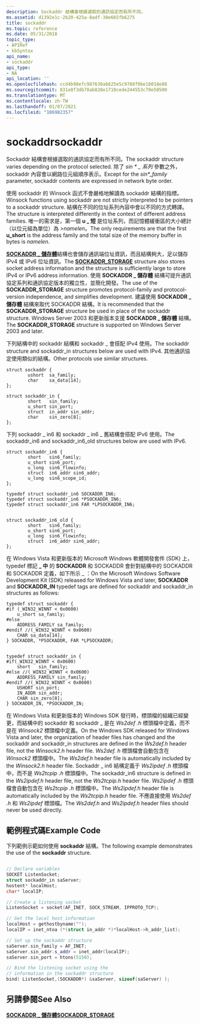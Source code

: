 ```yaml
---
description: Sockaddr 結構會根據選取的通訊協定而有所不同。
ms.assetid: d1392e1c-2b20-425a-8adf-38e665fb6275
title: sockaddr
ms.topic: reference
ms.date: 05/31/2018
topic_type:
- APIRef
- kbSyntax
api_name:
- sockaddr
api_type:
- NA
api_location: ''
ms.openlocfilehash: ccd4b98efc987630ab625e5c9788f0be16018e88
ms.sourcegitcommit: 831e8f3db78ab820e1710cede244553c70e50500
ms.translationtype: MT
ms.contentlocale: zh-TW
ms.lasthandoff: 01/07/2021
ms.locfileid: "106982357"
---
```

# <a name="sockaddr"></a><span data-ttu-id="d4718-103">sockaddr</span><span class="sxs-lookup"><span data-stu-id="d4718-103">sockaddr</span></span>

<span data-ttu-id="d4718-104">Sockaddr 結構會根據選取的通訊協定而有所不同。</span><span class="sxs-lookup"><span data-stu-id="d4718-104">The sockaddr structure varies depending on the protocol selected.</span></span> <span data-ttu-id="d4718-105">除了 *sin \* \_ 系列* 參數之外，sockaddr 內容會以網路位元組順序表示。</span><span class="sxs-lookup"><span data-stu-id="d4718-105">Except for the *sin\*\_family* parameter, sockaddr contents are expressed in network byte order.</span></span>

<span data-ttu-id="d4718-106">使用 sockaddr 的 Winsock 函式不會嚴格地解讀為 sockaddr 結構的指標。</span><span class="sxs-lookup"><span data-stu-id="d4718-106">Winsock functions using sockaddr are not strictly interpreted to be pointers to a sockaddr structure.</span></span> <span data-ttu-id="d4718-107">結構在不同的位址系列內容中會以不同的方式轉譯。</span><span class="sxs-lookup"><span data-stu-id="d4718-107">The structure is interpreted differently in the context of different address families.</span></span> <span data-ttu-id="d4718-108">唯一的需求是，第一個 **u \_ 短** 是位址系列，而記憶體緩衝區的大小總計（以位元組為單位）為 *>namelen*。</span><span class="sxs-lookup"><span data-stu-id="d4718-108">The only requirements are that the first **u\_short** is the address family and the total size of the memory buffer in bytes is *namelen*.</span></span>

<span data-ttu-id="d4718-109">[**SOCKADDR \_ 儲存體**](/previous-versions/windows/desktop/legacy/ms740504(v=vs.85))結構也會儲存通訊端位址資訊，而且結構夠大，足以儲存 IPv4 或 IPv6 位址資訊。</span><span class="sxs-lookup"><span data-stu-id="d4718-109">The [**SOCKADDR\_STORAGE**](/previous-versions/windows/desktop/legacy/ms740504(v=vs.85)) structure also stores socket address information and the structure is sufficiently large to store IPv4 or IPv6 address information.</span></span> <span data-ttu-id="d4718-110">使用 **SOCKADDR \_ 儲存體** 結構可提升通訊協定系列和通訊協定版本的獨立性，並簡化開發。</span><span class="sxs-lookup"><span data-stu-id="d4718-110">The use of the **SOCKADDR\_STORAGE** structure promotes protocol-family and protocol-version independence, and simplifies development.</span></span> <span data-ttu-id="d4718-111">建議使用 **SOCKADDR \_ 儲存體** 結構來取代 SOCKADDR 結構。</span><span class="sxs-lookup"><span data-stu-id="d4718-111">It is recommended that the **SOCKADDR\_STORAGE** structure be used in place of the sockaddr structure.</span></span> <span data-ttu-id="d4718-112">Windows Server 2003 和更新版本支援 **SOCKADDR \_ 儲存體** 結構。</span><span class="sxs-lookup"><span data-stu-id="d4718-112">The **SOCKADDR\_STORAGE** structure is supported on Windows Server 2003 and later.</span></span>

<span data-ttu-id="d4718-113">下列結構中的 sockaddr 結構和 sockaddr \_ 會搭配 IPv4 使用。</span><span class="sxs-lookup"><span data-stu-id="d4718-113">The sockaddr structure and sockaddr\_in structures below are used with IPv4.</span></span> <span data-ttu-id="d4718-114">其他通訊協定使用類似的結構。</span><span class="sxs-lookup"><span data-stu-id="d4718-114">Other protocols use similar structures.</span></span>

``` syntax
struct sockaddr {
        ushort  sa_family;
        char    sa_data[14];
};

struct sockaddr_in {
        short   sin_family;
        u_short sin_port;
        struct  in_addr sin_addr;
        char    sin_zero[8];
};
```

<span data-ttu-id="d4718-115">下列 sockaddr \_ in6 和 sockaddr \_ in6 \_ 舊結構會搭配 IPv6 使用。</span><span class="sxs-lookup"><span data-stu-id="d4718-115">The sockaddr\_in6 and sockaddr\_in6\_old structures below are used with IPv6.</span></span>

``` syntax
struct sockaddr_in6 {
        short   sin6_family;
        u_short sin6_port;
        u_long  sin6_flowinfo;
        struct  in6_addr sin6_addr;
        u_long  sin6_scope_id;
};

typedef struct sockaddr_in6 SOCKADDR_IN6;
typedef struct sockaddr_in6 *PSOCKADDR_IN6;
typedef struct sockaddr_in6 FAR *LPSOCKADDR_IN6;


struct sockaddr_in6_old {
        short   sin6_family;        
        u_short sin6_port;          
        u_long  sin6_flowinfo;      
        struct  in6_addr sin6_addr;  
};
```

<span data-ttu-id="d4718-116">在 Windows Vista 和更新版本的 Microsoft Windows 軟體開發套件 (SDK) 上，typedef 標記 **\_ 中** 的 **SOCKADDR** 和 SOCKADDR 會針對結構中的 SOCKADDR 和 SOCKADDR 定義，如下所示 \_ ：</span><span class="sxs-lookup"><span data-stu-id="d4718-116">On the Microsoft Windows Software Development Kit (SDK) released for Windows Vista and later, **SOCKADDR** and **SOCKADDR\_IN** typedef tags are defined for sockaddr and sockaddr\_in structures as follows:</span></span>

``` syntax
typedef struct sockaddr {
#if (_WIN32_WINNT < 0x0600)
    u_short sa_family;
#else 
    ADDRESS_FAMILY sa_family;
#endif //(_WIN32_WINNT < 0x0600)
    CHAR sa_data[14];
} SOCKADDR, *PSOCKADDR, FAR *LPSOCKADDR;


typedef struct sockaddr_in {
#if(_WIN32_WINNT < 0x0600)
    short   sin_family;    
#else //(_WIN32_WINNT < 0x0600)
    ADDRESS_FAMILY sin_family;
#endif //(_WIN32_WINNT < 0x0600)
    USHORT sin_port;
    IN_ADDR sin_addr;
    CHAR sin_zero[8];
} SOCKADDR_IN, *PSOCKADDR_IN;
```

<span data-ttu-id="d4718-117">在 Windows Vista 和更新版本的 Windows SDK 發行時，標頭檔的組織已經變更，而結構中的 sockaddr 和 sockaddr \_ 是在 *Ws2def .h* 標頭檔中定義，而不是在 *Winsock2* 標頭檔中定義。</span><span class="sxs-lookup"><span data-stu-id="d4718-117">On the Windows SDK released for Windows Vista and later, the organization of header files has changed and the sockaddr and sockaddr\_in structures are defined in the *Ws2def.h* header file, not the *Winsock2.h* header file.</span></span> <span data-ttu-id="d4718-118">*Ws2def. h* 標頭檔會自動包含在 *Winsock2* 標頭檔中。</span><span class="sxs-lookup"><span data-stu-id="d4718-118">The *Ws2def.h* header file is automatically included by the *Winsock2.h* header file.</span></span> <span data-ttu-id="d4718-119">Sockaddr \_ in6 結構定義于 *Ws2ipdef .h* 標頭檔中，而不是 *Ws2tcpip .h* 標頭檔中。</span><span class="sxs-lookup"><span data-stu-id="d4718-119">The sockaddr\_in6 structure is defined in the *Ws2ipdef.h* header file, not the *Ws2tcpip.h* header file.</span></span> <span data-ttu-id="d4718-120">*Ws2ipdef .h* 標頭檔會自動包含在 *Ws2tcpip .h* 標頭檔中。</span><span class="sxs-lookup"><span data-stu-id="d4718-120">The *Ws2ipdef.h* header file is automatically included by the *Ws2tcpip.h* header file.</span></span> <span data-ttu-id="d4718-121">不應直接使用 *Ws2def .h* 和 *Ws2ipdef* 標頭檔。</span><span class="sxs-lookup"><span data-stu-id="d4718-121">The *Ws2def.h* and *Ws2ipdef.h* header files should never be used directly.</span></span>

## <a name="example-code"></a><span data-ttu-id="d4718-122">範例程式碼</span><span class="sxs-lookup"><span data-stu-id="d4718-122">Example Code</span></span>

<span data-ttu-id="d4718-123">下列範例示範如何使用 **sockaddr** 結構。</span><span class="sxs-lookup"><span data-stu-id="d4718-123">The following example demonstrates the use of the **sockaddr** structure.</span></span>


```C++

// Declare variables
SOCKET ListenSocket;
struct sockaddr_in saServer;
hostent* localHost;
char* localIP;

// Create a listening socket
ListenSocket = socket(AF_INET, SOCK_STREAM, IPPROTO_TCP);

// Get the local host information
localHost = gethostbyname("");
localIP = inet_ntoa (*(struct in_addr *)*localHost->h_addr_list);

// Set up the sockaddr structure
saServer.sin_family = AF_INET;
saServer.sin_addr.s_addr = inet_addr(localIP);
saServer.sin_port = htons(5150);

// Bind the listening socket using the
// information in the sockaddr structure
bind( ListenSocket,(SOCKADDR*) &saServer, sizeof(saServer) );


```



## <a name="see-also"></a><span data-ttu-id="d4718-124">另請參閱</span><span class="sxs-lookup"><span data-stu-id="d4718-124">See Also</span></span>

<span data-ttu-id="d4718-125">[**SOCKADDR \_ 儲存體**](/previous-versions/windows/desktop/legacy/ms740504(v=vs.85))</span><span class="sxs-lookup"><span data-stu-id="d4718-125">[**SOCKADDR\_STORAGE**](/previous-versions/windows/desktop/legacy/ms740504(v=vs.85))</span></span>


 

 
